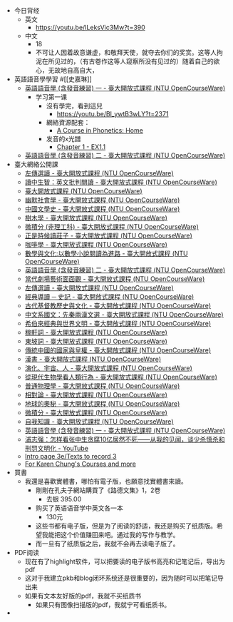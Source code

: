 - 今日背经
    - 英文
        - https://youtu.be/ILeksVic3Mw?t=390
    - 中文
        - 18
        - 不可让人因着故意谦虚，和敬拜天使，就夺去你们的奖赏。这等人拘泥在所见过的，（有古卷作这等人窥察所没有见过的）随着自己的欲心，无故地自高自大，
- 英語語音學學習 #[[史嘉琳]]
    - [英語語音學 (含發音練習) 一 - 臺大開放式課程 (NTU OpenCourseWare)](http://ocw.aca.ntu.edu.tw/ntu-ocw/ocw/cou/101S102/33)
        - 学习第一课
            - 沒有學完，看到這兒
                - https://youtu.be/BI_ywtB3wLY?t=2371
            - 網絡資源配套：
                - [A Course in Phonetics: Home](https://linguistics.berkeley.edu/acip/)
            - 发音的x光譜
                - [Chapter 1 - EX1.1](https://linguistics.berkeley.edu/acip/course/chapter1/example1_1.html)
    - [英語語音學 (含發音練習) 二 - 臺大開放式課程 (NTU OpenCourseWare)](http://ocw.aca.ntu.edu.tw/ntu-ocw/ocw/cou/101S213)
- 臺大網絡公開課
    - [左傳選讀 - 臺大開放式課程 (NTU OpenCourseWare)](http://ocw.aca.ntu.edu.tw/ntu-ocw/ocw/cou/104S205)
    - [讀中生智：英文批判閱讀 - 臺大開放式課程 (NTU OpenCourseWare)](http://ocw.aca.ntu.edu.tw/ntu-ocw/ocw/cou/108S201)
    - [臺大開放式課程 (NTU OpenCourseWare)](http://ocw.aca.ntu.edu.tw/ntu-ocw/ocw/coupage/24)
    - [幽默社會學 - 臺大開放式課程 (NTU OpenCourseWare)](http://ocw.aca.ntu.edu.tw/ntu-ocw/ocw/cou/102S101)
    - [中國文學史 - 臺大開放式課程 (NTU OpenCourseWare)](http://ocw.aca.ntu.edu.tw/ntu-ocw/ocw/cou/102S104)
    - [樹木學 - 臺大開放式課程 (NTU OpenCourseWare)](http://ocw.aca.ntu.edu.tw/ntu-ocw/ocw/cou/103S110)
    - [微積分 (非理工科) - 臺大開放式課程 (NTU OpenCourseWare)](http://ocw.aca.ntu.edu.tw/ntu-ocw/ocw/cou/103S121)
    - [正是時候讀莊子 - 臺大開放式課程 (NTU OpenCourseWare)](http://ocw.aca.ntu.edu.tw/ntu-ocw/ocw/cou/103S123)
    - [咖啡學 - 臺大開放式課程 (NTU OpenCourseWare)](http://ocw.aca.ntu.edu.tw/ntu-ocw/ocw/cou/104S207)
    - [數學與文化:以數學小說閱讀為進路 - 臺大開放式課程 (NTU OpenCourseWare)](http://ocw.aca.ntu.edu.tw/ntu-ocw/ocw/cou/101S126)
    - [英語語音學 (含發音練習) 二 - 臺大開放式課程 (NTU OpenCourseWare)](http://ocw.aca.ntu.edu.tw/ntu-ocw/ocw/cou/101S213)
    - [當代劇場藝術面面觀 - 臺大開放式課程 (NTU OpenCourseWare)](http://ocw.aca.ntu.edu.tw/ntu-ocw/ocw/cou/108S102)
    - [左傳選讀 - 臺大開放式課程 (NTU OpenCourseWare)](http://ocw.aca.ntu.edu.tw/ntu-ocw/ocw/cou/104S205)
    - [經典導讀 ─ 史記 - 臺大開放式課程 (NTU OpenCourseWare)](http://ocw.aca.ntu.edu.tw/ntu-ocw/ocw/cou/103S116)
    - [古代基督教歷史與文化 - 臺大開放式課程 (NTU OpenCourseWare)](http://ocw.aca.ntu.edu.tw/ntu-ocw/ocw/cou/102S109)
    - [中文系國文：先秦兩漢文選 - 臺大開放式課程 (NTU OpenCourseWare)](http://ocw.aca.ntu.edu.tw/ntu-ocw/ocw/cou/101S122)
    - [希伯來經典與世界文明 - 臺大開放式課程 (NTU OpenCourseWare)](http://ocw.aca.ntu.edu.tw/ntu-ocw/ocw/cou/101S125)
    - [稼軒詞 - 臺大開放式課程 (NTU OpenCourseWare)](http://ocw.aca.ntu.edu.tw/ntu-ocw/ocw/cou/100S201)
    - [東坡詞 - 臺大開放式課程 (NTU OpenCourseWare)](http://ocw.aca.ntu.edu.tw/ntu-ocw/ocw/cou/100S202)
    - [傳統中國的國家與皇權 - 臺大開放式課程 (NTU OpenCourseWare)](http://ocw.aca.ntu.edu.tw/ntu-ocw/ocw/cou/100S102)
    - [漢書 - 臺大開放式課程 (NTU OpenCourseWare)](http://ocw.aca.ntu.edu.tw/ntu-ocw/ocw/cou/100S104)
    - [演化、宇宙、人 - 臺大開放式課程 (NTU OpenCourseWare)](http://ocw.aca.ntu.edu.tw/ntu-ocw/ocw/cou/099S110)
    - [從現代生物學看人類行為 - 臺大開放式課程 (NTU OpenCourseWare)](http://ocw.aca.ntu.edu.tw/ntu-ocw/ocw/cou/099S106)
    - [普通物理學 - 臺大開放式課程 (NTU OpenCourseWare)](http://ocw.aca.ntu.edu.tw/ntu-ocw/ocw/cou/099S129)
    - [相對論 - 臺大開放式課程 (NTU OpenCourseWare)](http://ocw.aca.ntu.edu.tw/ntu-ocw/ocw/cou/099S134)
    - [地球的奧秘 - 臺大開放式課程 (NTU OpenCourseWare)](http://ocw.aca.ntu.edu.tw/ntu-ocw/ocw/cou/100S106)
    - [微積分 - 臺大開放式課程 (NTU OpenCourseWare)](http://ocw.aca.ntu.edu.tw/ntu-ocw/ocw/cou/100S111)
    - [自我知識 - 臺大開放式課程 (NTU OpenCourseWare)](http://ocw.aca.ntu.edu.tw/ntu-ocw/ocw/cou/100S205)
    - [英語語音學 (含發音練習) 一 - 臺大開放式課程 (NTU OpenCourseWare)](http://ocw.aca.ntu.edu.tw/ntu-ocw/ocw/cou/101S102/33)
    - [浦志强：怎样看张中生贪腐10亿居然不死——从我的见闻，谈少杀慎杀和刑罚文明化 - YouTube](https://www.youtube.com/watch?v=6ZGSlMc4Bc8)
    - [Intro page 3e/Texts to record 3](http://homepage.ntu.edu.tw/~karchung/intro%20page3e.htm)
    - [For Karen Chung's Courses and more](http://homepage.ntu.edu.tw/~karchung/)
- 買書
    - 我還是喜歡實體書，哪怕有電子版，也願意找實體書來讀。
        - 剛剛在孔夫子網站購買了《路德文集》1，2卷
            - 去银 395.00
        - 购买了英语语音学中英文各一本
            - 130元
        - 这些书都有电子版，但是为了阅读的舒适，我还是购买了纸质版。希望我能把这个价值赚回来吧。通过我的写作与教学。
        - 而一旦有了纸质版之后，我就不会再去读电子版了。
- PDF阅读
    - 现在有了highlight软件，可以把要读的电子版书高亮和记笔记后，导出为pdf
    - 这对于我建立pkb和blog闭环系统还是很重要的，因为随时可以把笔记导出来
    - 如果有文本友好版的pdf，我就不买纸质书
        - 如果只有图像扫描版的pdf，我就宁可看纸质书。
- 
